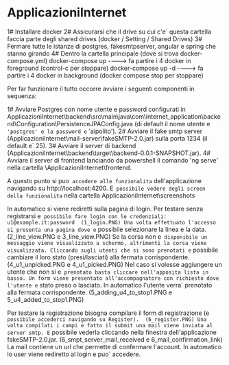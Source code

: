 # ApplicazioniInternet

1# Installare docker
2# Assicurarsi che il drive su cui c'e` questa cartella faccia parte degli shared drives (docker / Setting / Shared Drives)
3# Fermare tutte le istanze di postgres, fakesmtpserver, angular e spring che stanno girando
4# Dentro la cartella principale (dove si trova docker-compose.yml)
   docker-compose up                ----> fa partire i 4 docker in foreground (control-c per stoppare)
   docker-compose up -d             ----> fa partire i 4 docker in background (docker compose stop per stoppare)


Per far funzionare il tutto occorre avviare i seguenti componenti in sequenza:

1#  Avviare Postgres con nome utente e password configurati in 
    ApplicazioniInternet\backend\src\main\java\com\internet_application\backend\Configuration\PersistenceJPAConfig.java
    (di default il nome utente e` 'postgres' e la password e` 'aipolito').
2#  Avviare il fake smtp server (ApplicazioniInternet\mail-server\fakeSMTP-2.0.jar)
    sulla porta 1234 (il default e` 25).
3#  Avviare il server di backend (ApplicazioniInternet\backend\target\backend-0.0.1-SNAPSHOT.jar).
4#  Avviare il server di frontend lanciando da powershell il comando 'ng serve' nella cartella \ApplicazioniInternet\frontend.

A questo punto si puo` accedere alle funzionalita` dell'applicazione navigando su http://localhost:4200.
E` possibile vedere degli screen della funzionalita` nella cartella ApplicazioniInternet\screenshots

In automatico si viene rediretti sulla pagina di login.
Per testare senza registrarsi e` possibile fare login con le credenziali: u1@example.it:password  (1_login.PNG)
Una volta effettuato l'accesso si presenta una pagina dove e` possibile selezionare la linea e la data.  (2_line_view.PNG e 3_line_view.PNG)
Se la corsa non e` disponibile un messaggio viene visualizzato a schermo, altrimenti la corsa viene visualizzata.
Cliccando sugli utenti che si sono prenotati e` possibile cambiare il loro stato (presi/lasciati) alla fermata corrispondente. (4_u1_unpicked.PNG e 4_u1_picked.PNG)
Nel caso si volesse aggiungere un utente che non si e` prenotato basta cliccare nell'apposita lista in basso.
Un form viene presentato all'accompagnatore con richiesto dove l'utente e` stato preso o lasciato. In automatico l'utente
verra` prenotato alla fermata corrispondente. (5_adding_u4_to_stop1.PNG e 5_u4_added_to_stop1.PNG)

Per testare la registrazione bisogna compilare il form di registrazione (e` possibile accederci navigando su Register).  (6_register.PNG)
Una volta compilati i campi e fatto il submit una mail viene inviata al server smtp. E` possibile vederla cliccando
nella finestra dell'applicazione fakeSMTP-2.0.jar.  (6_smpt_server_mail_received e 6_mail_confirmation_link)
La mail contiene un url che permette di confermare l'account. In automatico lo user viene rediretto al login e puo` accedere.
